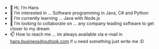 - 👋 Hi, I’m Hans
- 👀 I’m interested in ... Software programming in Java, C# and Python 
- 🌱 I’m currently learning ... Java with Node.js
- 💞️ I’m looking to collaborate on ... any company leading software to get closer to my dream
- 📫 How to reach me ... im always available via e-mail in hans.business@outlook.com if u need something just write me :D 

<!---
TotyHans/TotyHans is a ✨ special ✨ repository because its `README.md` (this file) appears on your GitHub profile.
You can click the Preview link to take a look at your changes.
--->
